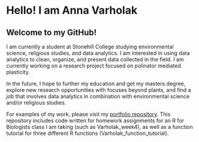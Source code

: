 # Hello! I am Anna Varholak

## Welcome to my GitHub!

<!--
**avarholak/avarholak** is a ✨ _special_ ✨ repository because its `README.md` (this file) appears on your GitHub profile.

Here are some ideas to get you started:

- 🔭 I’m currently working on ...
- 🌱 I’m currently learning ...
- 👯 I’m looking to collaborate on ...
- 🤔 I’m looking for help with ...
- 💬 Ask me about ...
- 📫 How to reach me: ...
- 😄 Pronouns: ...
- ⚡ Fun fact: ...
-->

I am currently a student at Stonehill College studying environmental science, religious studies, and data analytics. I am interested in using data analytics to clean, organize, and present data collected in the field. I am currently working on a research project focused on polinator mediated plasticity. 

In the future, I hope to further my education and get my masters degree, explore new research opportunities with focuses beyond plants, and find a job that involves data analytics in combination with environmental science and/or religious studies. 

For examples of my work, please visit my [portfolio repository](https://github.com/avarholak/portfolio). This repository includes code written for homework assignments for an R for Biologists class I am taking (such as Varholak_week4), as well as a function tutorial for three different R functions (Varholak_function_tutorial). 
